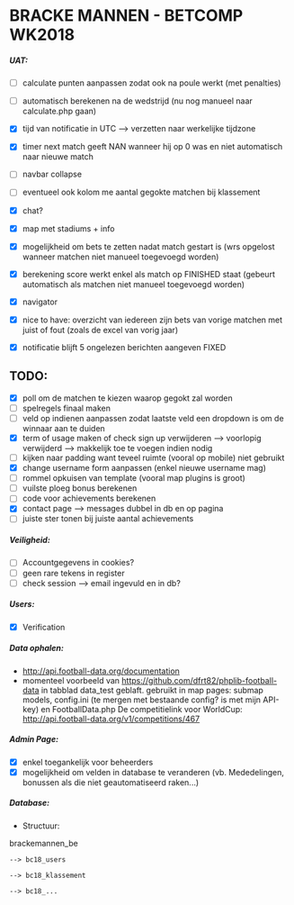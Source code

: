 ﻿# BRACKE MANNEN - BETCOMP WK2018

##### UAT:


- [ ] calculate punten aanpassen zodat ook na poule werkt (met penalties)
- [ ] automatisch berekenen na de wedstrijd (nu nog manueel naar calculate.php gaan)
- [x] tijd van notificatie in UTC --> verzetten naar werkelijke tijdzone
- [x] timer next match geeft NAN wanneer hij op 0 was en niet automatisch naar nieuwe match
- [ ] navbar collapse
- [ ] eventueel ook kolom me aantal gegokte matchen bij klassement
- [x] chat?  
- [x] map met stadiums + info
- [x] mogelijkheid om bets te zetten nadat match gestart is (wrs opgelost wanneer matchen niet manueel toegevoegd worden)
- [x] berekening score werkt enkel als match op FINISHED staat (gebeurt automatisch als matchen niet manueel toegevoegd worden)
- [x] navigator
- [x] nice to have: overzicht van iedereen zijn bets van vorige matchen met juist of fout (zoals de excel van vorig jaar)
- [x] notificatie blijft 5 ongelezen berichten aangeven FIXED



## TODO:

- [x] poll om de matchen te kiezen waarop gegokt zal worden
- [ ] spelregels finaal maken
- [ ] veld op indienen aanpassen zodat laatste veld een dropdown is om de winnaar aan te duiden
- [x] term of usage maken of check sign up verwijderen  --> voorlopig verwijderd --> makkelijk toe te voegen indien nodig
- [ ] kijken naar padding want teveel ruimte (vooral op mobile) niet gebruikt
- [x] change username form aanpassen (enkel nieuwe username mag)
- [ ] rommel opkuisen van template (vooral map plugins is groot)
- [ ] vuilste ploeg bonus berekenen
- [ ] code voor achievements berekenen
- [x] contact page --> messages dubbel in db en op pagina
- [ ] juiste ster tonen bij juiste aantal achievements

##### Veiligheid:

- [ ] Accountgegevens in cookies?
- [ ] geen rare tekens in register
- [ ] check session --> email ingevuld en in db? 

##### Users:

- [x] Verification

##### Data ophalen:

- http://api.football-data.org/documentation
- momenteel voorbeeld van https://github.com/dfrt82/phplib-football-data in tabblad data_test geblaft.
  gebruikt in map pages: submap models, config.ini (te mergen met bestaande config? is met mijn API-key) en FootballData.php
  De competitielink voor WorldCup: http://api.football-data.org/v1/competitions/467
  
##### Admin Page:

- [x] enkel toegankelijk voor beheerders
- [x] mogelijkheid om velden in database te veranderen (vb. Mededelingen, bonussen als die niet geautomatiseerd raken...)

##### Database:

- Structuur:

 brackemannen_be
 
    --> bc18_users
	
    --> bc18_klassement
	
    --> bc18_...





	
